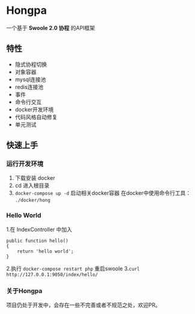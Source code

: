 # Hongpa

一个基于 **Swoole 2.0 协程** 的API框架

## 特性
- 隐式协程切换
- 对象容器
- mysql连接池
- redis连接池
- 事件
- 命令行交互
- docker开发环境
- 代码风格自动修复
- 单元测试

## 快速上手
### 运行开发环境
1. 下载安装 docker
2. cd 进入根目录
3. `docker-compose up -d` 启动相关docker容器
在docker中使用命令行工具：
`./docker/hong`

### Hello World
1.在 IndexController 中加入
```
public function hello()
{
	return 'hello world';
}
```
2.执行 `docker-compose restart php` 重启swoole
3.`curl http://127.0.0.1:9050/index/hello/`

### 关于Hongpa
项目仍处于开发中，会存在一些不完善或者不规范之处，欢迎PR。